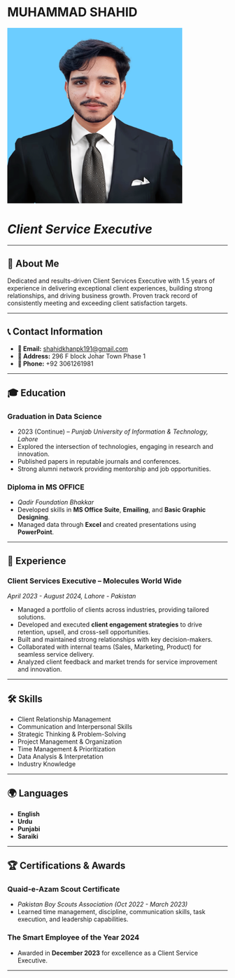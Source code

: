 # **MUHAMMAD SHAHID**  
  <img src="https://github.com/BSDSF23M035/Markdown-CV/blob/main/Shahid.png?raw=true" alt="Profile Picture" width="400" height="400">
  
# *Client Service Executive* 
---

## **📌 About Me**  
Dedicated and results-driven Client Services Executive with 1.5 years of experience in delivering exceptional client experiences, building strong relationships, and driving business growth. Proven track record of consistently meeting and exceeding client satisfaction targets.

---

## **📞 Contact Information**  
- **📧 Email:** shahidkhanpk191@gmail.com  
- **📍 Address:** 296 F block Johar Town Phase 1  
- **📱 Phone:** +92 3061261981  

---

## **🎓 Education**  
### **Graduation in Data Science**  
- 2023 (Continue) – *Punjab University of Information & Technology, Lahore*  
- Explored the intersection of technologies, engaging in research and innovation.  
- Published papers in reputable journals and conferences.  
- Strong alumni network providing mentorship and job opportunities.  

### **Diploma in MS OFFICE**  
- *Qadir Foundation Bhakkar*  
- Developed skills in **MS Office Suite**, **Emailing**, and **Basic Graphic Designing**.  
- Managed data through **Excel** and created presentations using **PowerPoint**.  

---

## **💼 Experience**  
### **Client Services Executive – Molecules World Wide**  
*April 2023 - August 2024, Lahore - Pakistan*  
- Managed a portfolio of clients across industries, providing tailored solutions.  
- Developed and executed **client engagement strategies** to drive retention, upsell, and cross-sell opportunities.  
- Built and maintained strong relationships with key decision-makers.  
- Collaborated with internal teams (Sales, Marketing, Product) for seamless service delivery.  
- Analyzed client feedback and market trends for service improvement and innovation.  

---

## **🛠 Skills**  
- Client Relationship Management  
- Communication and Interpersonal Skills  
- Strategic Thinking & Problem-Solving  
- Project Management & Organization  
- Time Management & Prioritization  
- Data Analysis & Interpretation  
- Industry Knowledge  

---

## **🌍 Languages**  
- **English**  
- **Urdu**  
- **Punjabi**  
- **Saraiki**  

---

## **🏆 Certifications & Awards**  
### **Quaid-e-Azam Scout Certificate**  
- *Pakistan Boy Scouts Association (Oct 2022 - March 2023)*  
- Learned time management, discipline, communication skills, task execution, and leadership capabilities.  

### **The Smart Employee of the Year 2024**  
- Awarded in **December 2023** for excellence as a Client Service Executive.  

---
